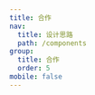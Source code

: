 ```yaml
---
title: 合作
nav:
  title: 设计思路
  path: /components
group:
  title: 合作
  order: 5
mobile: false
---
```


